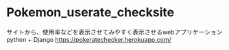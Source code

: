 # Pokemon_userate_checksite

サイトから、使用率などを表示させてみやすく表示させるwebアプリケーション  
python + Django
https://pokeratechecker.herokuapp.com/

